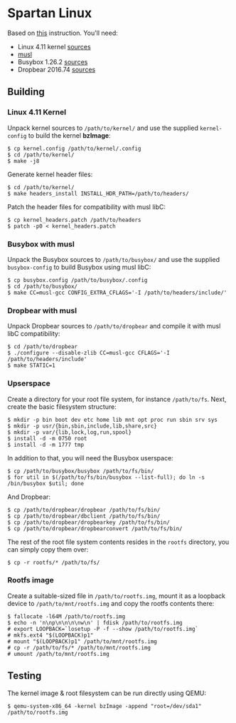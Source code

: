 # Spartan Linux

Based on [this](https://github.com/MichielDerhaeg/build-linux) instruction. You'll need:

- Linux 4.11 kernel [sources](https://kernel.org)
- [musl](https://www.musl-libc.org/)
- Busybox 1.26.2 [sources](https://busybox.net)
- Dropbear 2016.74 [sources](https://matt.ucc.asn.au/dropbear/dropbear.html)

## Building

### Linux 4.11 Kernel

Unpack kernel sources to `/path/to/kernel/` and use the supplied `kernel-config` to build the kernel **bzImage**:

```
$ cp kernel.config /path/to/kernel/.config
$ cd /path/to/kernel/
$ make -j8
```

Generate kernel header files:

```
$ cd /path/to/kernel/
$ make headers_install INSTALL_HDR_PATH=/path/to/headers/
```

Patch the header files for compatibility with musl libC:

```
$ cp kernel_headers.patch /path/to/headers
$ patch -p0 < kernel_headers.patch
```

### Busybox with musl

Unpack the Busybox sources to `/path/to/busybox/` and use the supplied `busybox-config` to build Busybox using musl libC:

```
$ cp busybox.config /path/to/busybox/.config
$ cd /path/to/busybox/
$ make CC=musl-gcc CONFIG_EXTRA_CFLAGS='-I /path/to/headers/include/'
```

### Dropbear with musl

Unpack Dropbear sources to `/path/to/dropbear` and compile it with musl libC compatibility:

```
$ cd /path/to/dropbear
$ ./configure --disable-zlib CC=musl-gcc CFLAGS='-I /path/to/headers/include'
$ make STATIC=1
```

### Upserspace

Create a directory for your root file system, for instance `/path/to/fs`. Next, create the basic filesystem structure:

```
$ mkdir -p bin boot dev etc home lib mnt opt proc run sbin srv sys
$ mkdir -p usr/{bin,sbin,include,lib,share,src}
$ mkdir -p var/{lib,lock,log,run,spool}
$ install -d -m 0750 root
$ install -d -m 1777 tmp
```

In addition to that, you will need the Busybox userspace:

```
$ cp /path/to/busybox/busybox /path/to/fs/bin/
$ for util in $(/path/to/fs/bin/busybox --list-full); do ln -s /bin/busybox $util; done
```

And Dropbear:

```
$ cp /path/to/dropbear/dropbear /path/to/fs/bin/
$ cp /path/to/dropbear/dbclient /path/to/fs/bin/
$ cp /path/to/dropbear/dropbearkey /path/to/fs/bin/
$ cp /path/to/dropbear/dropbearconvert /path/to/fs/bin/
```

The rest of the root file system contents resides in the `rootfs` directory, you can simply copy them over:

```
$ cp -r rootfs/* /path/to/fs/
```

### Rootfs image

Create a suitable-sized file in `/path/to/rootfs.img`, mount it as a loopback device to `/path/to/mnt/rootfs.img` and copy the rootfs contents there:

```
$ fallocate -l64M /path/to/rootfs.img
$ echo -n 'n\np\n\n\n\nw\n' | fdisk /path/to/rootfs.img
# export LOOPBACK=`losetup -P -f --show /path/to/rootfs.img`
# mkfs.ext4 "$(LOOPBACK)p1"
# mount "$(LOOPBACK)p1" /path/to/mnt/rootfs.img
# cp -r /path/to/fs/* /path/to/mnt/rootfs.img
# umount /path/to/mnt/rootfs.img
```

## Testing

The kernel image & root filesystem can be run directly using QEMU:

```
$ qemu-system-x86_64 -kernel bzImage -append "root=/dev/sda1" /path/to/rootfs.img
```
